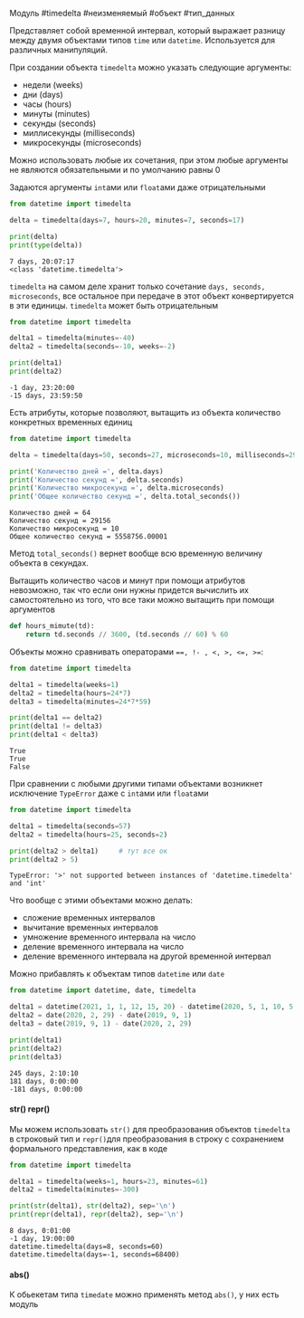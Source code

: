 Модуль #timedelta #неизменяемый #объект #тип_данных


Представляет собой временной интервал, который выражает разницу между двумя объектами типов `time` или `datetime`. Используется для различных манипуляций.

При создании объекта `timedelta` можно указать следующие аргументы:
- недели (weeks)
- дни (days)
- часы (hours)
- минуты (minutes)
- секунды (seconds)
- миллисекунды (milliseconds)
- микросекунды (microseconds)

Можно использовать любые их сочетания, при этом любые аргументы не являются обязательными и по умолчанию равны 0

Задаются аргументы `int`ами или `float`ами даже отрицательными
```python
from datetime import timedelta

delta = timedelta(days=7, hours=20, minutes=7, seconds=17)

print(delta)
print(type(delta))
```
```
7 days, 20:07:17
<class 'datetime.timedelta'>
```
`timedelta` на самом деле хранит только сочетание `days, seconds, microseconds`, все остальное при передаче в этот объект конвертируется в эти единицы.
`timedelta` может быть отрицательным
```python
from datetime import timedelta

delta1 = timedelta(minutes=-40)
delta2 = timedelta(seconds=-10, weeks=-2)

print(delta1)
print(delta2)
```
```
-1 day, 23:20:00
-15 days, 23:59:50
```

Есть атрибуты, которые позволяют, вытащить из объекта количество конкретных временных единиц
```python
from datetime import timedelta

delta = timedelta(days=50, seconds=27, microseconds=10, milliseconds=29000, minutes=5, hours=8, weeks=2)

print('Количество дней =', delta.days)
print('Количество секунд =', delta.seconds)
print('Количество микросекунд =', delta.microseconds)
print('Общее количество секунд =', delta.total_seconds())
```
```
Количество дней = 64
Количество секунд = 29156
Количество микросекунд = 10
Общее количество секунд = 5558756.00001
```
Метод `total_seconds()` вернет вообще всю временную величину объекта в секундах.

Вытащить количество часов и минут при помощи атрибутов невозможно, так что если они нужны придется вычислить их самостоятельно из того, что все таки можно вытащить при помощи аргументов
```python
def hours_mimute(td):
	return td.seconds // 3600, (td.seconds // 60) % 60
```

Объекты можно сравнивать операторами `==, !- , <, >, <=, >=`:
```python
from datetime import timedelta

delta1 = timedelta(weeks=1)
delta2 = timedelta(hours=24*7)
delta3 = timedelta(minutes=24*7*59)

print(delta1 == delta2)
print(delta1 != delta3)
print(delta1 < delta3)
```
```
True
True
False
```
При сравнении с любыми другими типами объектами возникнет исключение `TypeError` даже с `int`ами или `float`ами 
```python
from datetime import timedelta

delta1 = timedelta(seconds=57)
delta2 = timedelta(hours=25, seconds=2)

print(delta2 > delta1)     # тут все ок
print(delta2 > 5)
```
```
TypeError: '>' not supported between instances of 'datetime.timedelta' and 'int'
```

Что вообще с этими объектами можно делать:
- сложение временных интервалов
- вычитание временных интервалов
- умножение временного интервала на число
- деление временного интервала на число
- деление временного интервала на другой временной интервал

Можно прибавлять к объектам типов `datetime` или `date`
```python
from datetime import datetime, date, timedelta

delta1 = datetime(2021, 1, 1, 12, 15, 20) - datetime(2020, 5, 1, 10, 5, 10)
delta2 = date(2020, 2, 29) - date(2019, 9, 1)
delta3 = date(2019, 9, 1) - date(2020, 2, 29)

print(delta1)
print(delta2)
print(delta3)
```
```
245 days, 2:10:10
181 days, 0:00:00
-181 days, 0:00:00
```

#### str() repr()
Мы можем использовать `str()` для преобразования объектов `timedelta` в строковый тип и `repr()`для преобразования в строку с сохранением формального представления, как в коде
```python
from datetime import timedelta

delta1 = timedelta(weeks=1, hours=23, minutes=61)
delta2 = timedelta(minutes=-300)

print(str(delta1), str(delta2), sep='\n')
print(repr(delta1), repr(delta2), sep='\n')
```
```
8 days, 0:01:00
-1 day, 19:00:00
datetime.timedelta(days=8, seconds=60)
datetime.timedelta(days=-1, seconds=68400)
```

#### abs()
К обьекетам типа `timedate` можно применять метод `abs()`, у них есть модуль